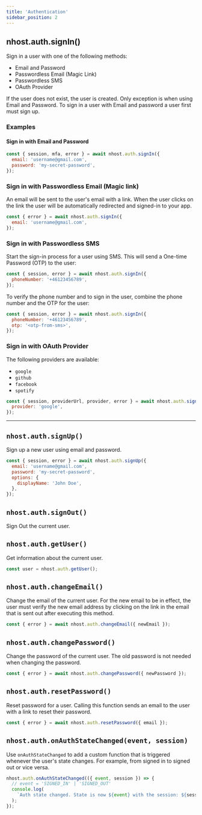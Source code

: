```yaml
---
title: 'Authentication'
sidebar_position: 2
---
```


## nhost.auth.signIn()

Sign in a user with one of the following methods:

- Email and Password
- Passwordless Email (Magic Link)
- Passwordless SMS
- OAuth Provider

If the user does not exist, the user is created. Only exception is when using Email and Password. To sign in a user with Email and password a user first must sign up.

### Examples

#### Sign in with Email and Password

```js
const { session, mfa, error } = await nhost.auth.signIn({
  email: 'username@gmail.com',
  password: 'my-secret-password',
});
```

### Sign in with Passwordless Email (Magic link)

An email will be sent to the user's email with a link. When the user clicks on the link the user will be automatically redirected and signed-in to your app.

```js
const { error } = await nhost.auth.signIn({
  email: 'username@gmail.com',
});
```

### Sign in with Passwordless SMS

Start the sign-in process for a user using SMS. This will send a One-time Password (OTP) to the user:

```js
const { session, error } = await nhost.auth.signIn({
  phoneNumber: '+46123456789',
});
```

To verify the phone number and to sign in the user, combine the phone number and the OTP for the user:

```js
const { session, error } = await nhost.auth.signIn({
  phoneNumber: '+46123456789',
  otp: '<otp-from-sms>',
});
```

### Sign in with OAuth Provider

The following providers are available:

- `google`
- `github`
- `facebook`
- `spotify`

```js
const { session, providerUrl, provider, error } = await nhost.auth.signIn({
  provider: 'google',
});
```

---

## `nhost.auth.signUp()`

Sign up a new user using email and password.

```js
const { session, error } = await nhost.auth.signUp({
  email: 'username@gmail.com',
  password: 'my-secret-password',
  options: {
    displayName: 'John Doe',
  },
});
```

## `nhost.auth.signOut()`

Sign Out the current user.

## `nhost.auth.getUser()`

Get information about the current user.

```js
const user = nhost.auth.getUser();
```

## `nhost.auth.changeEmail()`

Change the email of the current user. For the new email to be in effect, the user must verify the new email address by clicking on the link in the email that is sent out after executing this method.

```js
const { error } = await nhost.auth.changeEmail({ newEmail });
```

## `nhost.auth.changePassword()`

Change the password of the current user. The old password is not needed when changing the password.

```js
const { error } = await nhost.auth.changePassword({ newPassword });
```

## `nhost.auth.resetPassword()`

Reset password for a user. Calling this function sends an email to the user with a link to reset their password.

```js
const { error } = await nhost.auth.resetPassword({ email });
```

## `nhost.auth.onAuthStateChanged(event, session)`

Use `onAuthStateChanged` to add a custom function that is triggered
whenever the user's state changes. For example, from signed in to signed out or
vice versa.

```js
nhost.auth.onAuthStateChanged(({ event, session }) => {
  // event = 'SIGNED_IN' | 'SIGNED_OUT'
  console.log(
    `Auth state changed. State is now ${event} with the session: ${session}`,
  );
});
```
